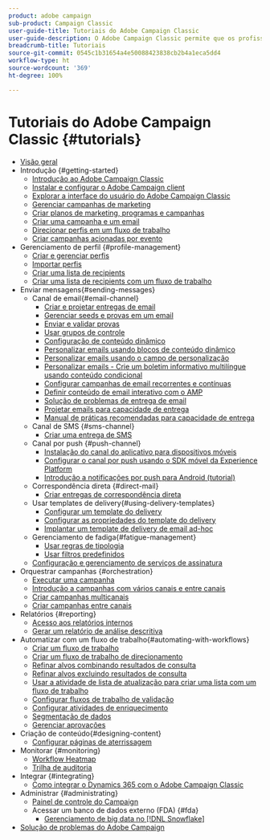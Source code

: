 ```yaml
---
product: adobe campaign
sub-product: Campaign Classic
user-guide-title: Tutoriais do Adobe Campaign Classic
user-guide-description: O Adobe Campaign Classic permite que os profissionais de marketing criem experiências de clientes em vários canais e fornece um ambiente para a orquestração visual de campanhas, o gerenciamento de interação em tempo real e a execução em vários canais.
breadcrumb-title: Tutoriais
source-git-commit: 0545c1b31654a4e50088423838cb2b4a1eca5dd4
workflow-type: ht
source-wordcount: '369'
ht-degree: 100%

---
```



# Tutoriais do Adobe Campaign Classic {#tutorials}

+ [Visão geral](/help/overview.md)
+ Introdução {#getting-started}
   + [Introdução ao Adobe Campaign Classic](/help/getting-started/introduction-to-adobe-campaign-classic.md)
   + [Instalar e configurar o Adobe Campaign client](/help/getting-started/install-and-setup-the-adobe-campaign-client.md)
   + [Explorar a interface do usuário do Adobe Campaign Classic](/help/getting-started/exploring-the-adobe-campaign-classic-user-interface.md)
   + [Gerenciar campanhas de marketing](/help/getting-started/managing-marketing-campaigns.md)
   + [Criar planos de marketing, programas e campanhas](/help/getting-started/creating-a-marketing-plan-programs-and-campaigns.md)
   + [Criar uma campanha e um email](/help/getting-started/creating-a-campaign-and-an-email.md)
   + [Direcionar perfis em um fluxo de trabalho](/help/getting-started/targeting-profiles-in-a-workflow.md)
   + [Criar campanhas acionadas por evento](/help/getting-started/create-event-triggered-campaigns.md)
+ Gerenciamento de perfil {#profile-management}
   + [Criar e gerenciar perfis](/help/profile-management/create-and-manage-profiles.md)
   + [Importar perfis](/help/data-management/importing-profiles.md)
   + [Criar uma lista de recipients](/help/profile-management/creating-a-list-of-recipients.md)
   + [Criar uma lista de recipients com um fluxo de trabalho](/help/profile-management/creating-a-list-of-recipients-with-a-workflow.md)
+ Enviar mensagens{#sending-messages}
   + Canal de email{#email-channel}
      + [Criar e projetar entregas de email](/help/sending-messages/email-channel/create-and-design-email-deliveries.md)
      + [Gerenciar seeds e provas em um email](/help/sending-messages/email-channel/managing-seed-and-proofs.md)
      + [Enviar e validar provas](/help/sending-messages/email-channel/send-and-validate-proofs.md)
      + [Usar grupos de controle](/help/sending-messages/email-channel/use-control-groups.md)
      + [Configuração de conteúdo dinâmico](/help/sending-messages/email-channel/configuring-dynamic-content.md)
      + [Personalizar emails usando blocos de conteúdo dinâmico](/help/sending-messages/email-channel/personalization-with-dynamic-content-blocks.md)
      + [Personalizar emails usando o campo de personalização](/help/sending-messages/email-channel/personalizing-emails-using-personalization-fields.md)
      + [Personalizar emails - Crie um boletim informativo multilíngue usando conteúdo condicional](/help/sending-messages/email-channel/personalizing-emails-create-a-multi-lingual-newsletter-using-conditional-content.md)
      + [Configurar campanhas de email recorrentes e contínuas](/help/sending-messages/recurring-deliveries.md)
      + [Definir conteúdo de email interativo com o AMP](/help/sending-messages/email-channel/defining-interactive-email-content-with-amp.md)
      + [Solução de problemas de entrega de email](/help/sending-messages/email-channel/troubleshooting-email-delivery-issues.md)
      + [Projetar emails para capacidade de entrega](/help/sending-messages/email-channel/design-emails-for-deliverability.md)
      + [Manual de práticas recomendadas para capacidade de entrega](https://experienceleague.adobe.com/docs/deliverability-learn/deliverability-best-practice-guide/introduction.html?lang=pt-BR)
   + Canal de SMS {#sms-channel}
      + [Criar uma entrega de SMS](/help/sending-messages/mobile-channel/create-a-sms-delivery.md)
   + Canal por push {#push-channel}
      + [Instalação do canal do aplicativo para dispositivos móveis](/help/sending-messages/mobile-channel/installing-the-mobile-app-channel.md)
      + [Configurar o canal por push usando o SDK móvel da Experience Platform](/help/sending-messages/mobile-channel/configure-push-using-aep-mobile-sdk.md)
      + [Introdução a notificações por push para Android (tutorial)](https://experienceleague.adobe.com/docs/campaign-classic-learn/getting-started-with-push-notifications-for-android/introduction.html?lang=pt-BR)
   + Correspondência direta {#direct-mail}
      + [Criar entregas de correspondência direta](/help/sending-messages/direct-mail/creating-direct-mail-deliveries.md)
   + Usar templates de delivery{#using-delivery-templates}
      + [Configurar um template do delivery](/help/sending-messages/using-delivery-templates/configuring-a-delivery-template.md)
      + [Configurar as propriedades do template do delivery](/help/sending-messages/using-delivery-templates/setting-delivery-template-properties.md)
      + [Implantar um template de delivery de email ad-hoc](/help/sending-messages/using-delivery-templates/deploying-ad-hoc-email-delivery-template.md)
   + Gerenciamento de fadiga{#fatigue-management}
      + [Usar regras de tipologia](/help/sending-messages/fatigue-management/typology-rules-for-fatigue-management.md)
      + [Usar filtros predefinidos](/help/sending-messages/fatigue-management/fatigue-management-using-filters.md)
   + [Configuração e gerenciamento de serviços de assinatura](/help/sending-messages/configuring-and-managing-subscription-services.md)
+ Orquestrar campanhas {#orchestration}
   + [Executar uma campanha](/help/orchestrating-campaigns/executing-a-campaign.md)
   + [Introdução a campanhas com vários canais e entre canais](/help/orchestrating-campaigns/introduction-to-cross-and-multi-channel-campaigns.md)
   + [Criar campanhas multicanais](/help/orchestrating-campaigns/multi-channel-campaigns.md)
   + [Criar campanhas entre canais](/help/orchestrating-campaigns/cross-channel-campaigns.md)
+ Relatórios {#reporting}
   + [Acesso aos relatórios internos](/help/reporting/accessing-built-in-reports.md)
   + [Gerar um relatório de análise descritiva](/help/reporting/generating-a-descriptive-analysis-report.md)
+ Automatizar com um fluxo de trabalho{#automating-with-workflows}
   + [Criar um fluxo de trabalho](/help/automating-with-workflows/creating-a-workflow.md)
   + [Criar um fluxo de trabalho de direcionamento](/help/automating-with-workflows/creating-a-targeting-workflow.md)
   + [Refinar alvos combinando resultados de consulta](/help/automating-with-workflows/refining-targets-by-combining-query-results.md)
   + [Refinar alvos excluindo resultados de consulta](/help/automating-with-workflows/refining-targets-by-excluding-query-results.md)
   + [Usar a atividade de lista de atualização para criar uma lista com um fluxo de trabalho](/help/automating-with-workflows/using-the-update-list-activity.md)
   + [Configurar fluxos de trabalho de validação](/help/automating-with-workflows/validation-flow-configuration.md)
   + [Configurar atividades de enriquecimento](/help/automating-with-workflows/enrichment-activity.md)
   + [Segmentação de dados](/help/data-management/data-segmentation.md)
   + [Gerenciar aprovações](/help/automating-with-workflows/managing-approvals.md)
+ Criação de conteúdo{#designing-content}
   + [Configurar páginas de aterrissagem](/help/designing-content/configure-landingpages.md)
+ Monitorar {#monitoring}
   + [Workflow Heatmap](/help/monitoring-campaign-classic/workflow-heatmap.md)
   + [Trilha de auditoria](/help/monitoring-campaign-classic/audit-trail.md)
+ Integrar {#integrating}
   + [Como integrar o Dynamics 365 com o Adobe Campaign Classic](/help/integrations/dynamics365-integration.md)
+ Administrar {#administrating}
   + [Painel de controle do Campaign](https://experienceleague.adobe.com/docs/campaign-classic-learn/control-panel/control-panel-overview.html?lang=pt-BR)
   + Acessar um banco de dados externo (FDA) {#fda}
      + [Gerenciamento de big data no  [!DNL Snowflake]](/help/administrating/snowflake/big-data-segmentation-on-snowflake.md)
+ [Solução de problemas do Adobe Campaign](https://experienceleague.adobe.com/docs/campaign-classic-learn/troubleshooting/overview.html?lang=pt-BR)
